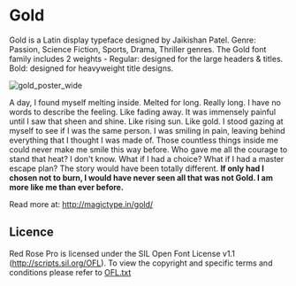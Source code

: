 # Gold
Gold is a Latin display typeface designed by Jaikishan Patel. Genre: Passion, Science Fiction, Sports, Drama, Thriller genres. The Gold font family includes 2 weights - Regular: designed for the large headers & titles. Bold: designed for heavyweight title designs.

![gold_poster_wide](https://user-images.githubusercontent.com/42322651/44945196-60fa0b00-ae01-11e8-9eae-4852c3d4a8d8.jpg)

A day, I found myself melting inside. Melted for long. Really long. I have no words to describe the feeling. Like fading away. It was immensely painful until I saw that sheen and shine. Like rising sun. Like gold. I stood gazing at myself to see if I was the same person. I was smiling in pain, leaving behind everything that I thought I was made of. Those countless things inside me could never make me smile this way before. Who gave me all the courage to stand that heat? I don't know. What if I had a choice? What if I had a master escape plan? The story would have been totally different. **If only had I chosen not to burn, I would have never seen all that was not Gold. I am more like me than ever before.**

Read more at: http://magictype.in/gold/

## Licence
Red Rose Pro is licensed under the SIL Open Font License v1.1 (http://scripts.sil.org/OFL). To view the copyright and specific terms and conditions please refer to [OFL.txt](https://github.com/magictype/gold/blob/master/OFL.txt)
